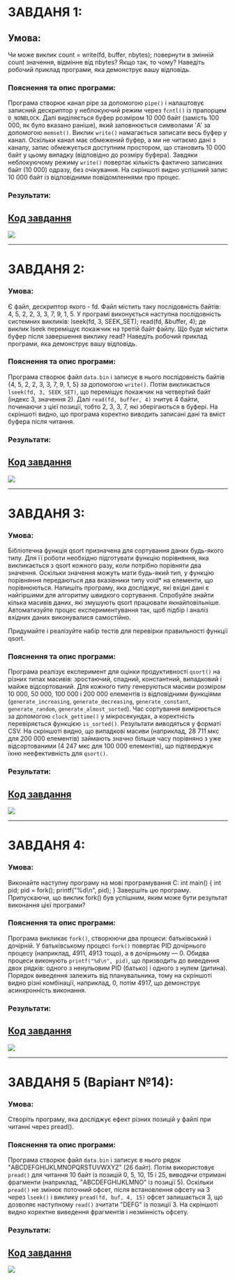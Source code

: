 # ЗАВДАНЯ 1:

## Умова:
 Чи може виклик count = write(fd, buffer, nbytes); повернути в змінній count значення, відмінне від nbytes? Якщо так, то чому? Наведіть робочий приклад програми, яка демонструє вашу відповідь.

### Пояснення та опис програми:
Програма створює канал pipe за допомогою `pipe()` і налаштовує записний дескриптор у неблокуючий режим через `fcntl()` із прапорцем `O_NONBLOCK`. Далі виділяється буфер розміром 10 000 байт (замість 100 000, як було вказано раніше), який заповнюється символами 'A' за допомогою `memset()`. Виклик `write()` намагається записати весь буфер у канал. Оскільки канал має обмежений буфер, а ми не читаємо дані з каналу, запис обмежується доступним простором, що становить 10 000 байт у цьому випадку (відповідно до розміру буфера). Завдяки неблокуючому режиму `write()` повертає кількість фактично записаних байт (10 000) одразу, без очікування. На скріншоті видно успішний запис 10 000 байт із відповідними повідомленнями про процес.

### Результати:

## [Код завдання](8.1/task81.c)

![](8.1/task81.png)

---

# ЗАВДАНЯ 2:

### Умова:
 Є файл, дескриптор якого - fd. Файл містить таку послідовність байтів: 4, 5, 2, 2, 3, 3, 7, 9, 1, 5. У програмі виконується наступна послідовність системних викликів:
lseek(fd, 3, SEEK_SET);
read(fd, &buffer, 4);
де виклик lseek переміщує покажчик на третій байт файлу. Що буде містити буфер після завершення виклику read? Наведіть робочий приклад програми, яка демонструє вашу відповідь.

### Пояснення та опис програми:
Програма створює файл `data.bin` і записує в нього послідовність байтів {4, 5, 2, 2, 3, 3, 7, 9, 1, 5} за допомогою `write()`. Потім викликається `lseek(fd, 3, SEEK_SET)`, що переміщує покажчик на четвертий байт (індекс 3, значення 2). Далі `read(fd, buffer, 4)` зчитує 4 байти, починаючи з цієї позиції, тобто 2, 3, 3, 7, які зберігаються в буфері. На скріншоті видно, що програма коректно виводить записані дані та вміст буфера після читання.

### Результати:

## [Код завдання](8.2/task82.c)

![](8.2/task82.png)

---

# ЗАВДАНЯ 3:

### Умова:
 Бібліотечна функція qsort призначена для сортування даних будь-якого типу. Для її роботи необхідно підготувати функцію порівняння, яка викликається з qsort кожного разу, коли потрібно порівняти два значення.
 Оскільки значення можуть мати будь-який тип, у функцію порівняння передаються два вказівники типу void* на елементи, що порівнюються.
Напишіть програму, яка досліджує, які вхідні дані є найгіршими для алгоритму швидкого сортування. Спробуйте знайти кілька масивів даних, які змушують qsort працювати якнайповільніше. Автоматизуйте процес експериментування так, щоб підбір і аналіз вхідних даних виконувалися самостійно.

Придумайте і реалізуйте набір тестів для перевірки правильності функції qsort.

### Пояснення та опис програми:
Програма реалізує експеримент для оцінки продуктивності `qsort()` на різних типах масивів: зростаючий, спадний, константний, випадковий і майже відсортований. Для кожного типу генеруються масиви розміром 10 000, 50 000, 100 000 і 200 000 елементів із відповідними функціями (`generate_increasing`, `generate_decreasing`, `generate_constant`, `generate_random`, `generate_almost_sorted`). Час сортування вимірюється за допомогою `clock_gettime()` у мікросекундах, а коректність перевіряється функцією `is_sorted()`. Результати виводяться у форматі CSV. На скріншоті видно, що випадкові масиви (наприклад, 28 711 мкс для 200 000 елементів) займають значно більше часу порівняно з уже відсортованими (4 247 мкс для 100 000 елементів), що підтверджує їхню неефективність для `qsort()`.

### Результати:

## [Код завдання](8.3/task83.c)

![](8.3/task83.png)

---

# ЗАВДАНЯ 4:

### Умова:
Виконайте наступну програму на мові програмування С:
int main() {
  int pid;
  pid = fork();
  printf("%d\n", pid);
}
Завершіть цю програму. Припускаючи, що виклик fork() був успішним, яким може бути результат виконання цієї програми?

### Пояснення та опис програми:
Програма викликає `fork()`, створюючи два процеси: батьківський і дочірній. У батьківському процесі `fork()` повертає PID дочірнього процесу (наприклад, 4911, 4913 тощо), а в дочірньому — 0. Обидва процеси виконують `printf("%d\n", pid)`, що призводить до виведення двох рядків: одного з ненульовим PID (батько) і одного з нулем (дитина). Порядок виведення залежить від планувальника, тому на скріншоті видно різні комбінації, наприклад, 0, потім 4917, що демонструє асинхронність виконання.

### Результати:

## [Код завдання](8.4/task84.c)

![](8.4/task84.png)

---

# ЗАВДАНЯ 5 (Варіант №14):

### Умова:
Створіть програму, яка досліджує ефект різних позицій у файлі при читанні через pread().

### Пояснення та опис програми:
Програма створює файл `data.bin` і записує в нього рядок "ABCDEFGHIJKLMNOPQRSTUVWXYZ" (26 байт). Потім використовує `pread()` для читання 10 байт із позицій 0, 5, 10, 15 і 25, виводячи отримані фрагменти (наприклад, "ABCDEFGHIJKLMNO" із позиції 5). Оскільки `pread()` не змінює поточний офсет, після встановлення офсету на 3 через `lseek()` і виклику `pread(fd, buf, 4, 15)` офсет залишається 3, що дозволяє наступному `read()` зчитати "DEFG" із позиції 3. На скріншоті видно коректне виведення фрагментів і незмінність офсету.

### Результати:

## [Код завдання](V14/task85.c)

![](V14/task85.png)
